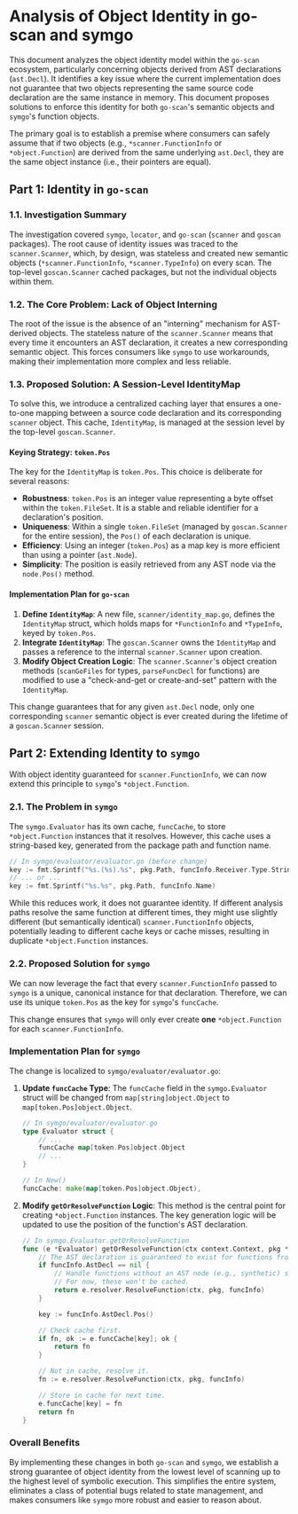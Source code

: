 # Analysis of Object Identity in go-scan and symgo

This document analyzes the object identity model within the `go-scan` ecosystem, particularly concerning objects derived from AST declarations (`ast.Decl`). It identifies a key issue where the current implementation does not guarantee that two objects representing the same source code declaration are the same instance in memory. This document proposes solutions to enforce this identity for both `go-scan`'s semantic objects and `symgo`'s function objects.

The primary goal is to establish a premise where consumers can safely assume that if two objects (e.g., `*scanner.FunctionInfo` or `*object.Function`) are derived from the same underlying `ast.Decl`, they are the same object instance (i.e., their pointers are equal).

## Part 1: Identity in `go-scan`

### 1.1. Investigation Summary

The investigation covered `symgo`, `locator`, and `go-scan` (`scanner` and `goscan` packages). The root cause of identity issues was traced to the `scanner.Scanner`, which, by design, was stateless and created new semantic objects (`*scanner.FunctionInfo`, `*scanner.TypeInfo`) on every scan. The top-level `goscan.Scanner` cached packages, but not the individual objects within them.

### 1.2. The Core Problem: Lack of Object Interning

The root of the issue is the absence of an "interning" mechanism for AST-derived objects. The stateless nature of the `scanner.Scanner` means that every time it encounters an AST declaration, it creates a new corresponding semantic object. This forces consumers like `symgo` to use workarounds, making their implementation more complex and less reliable.

### 1.3. Proposed Solution: A Session-Level IdentityMap

To solve this, we introduce a centralized caching layer that ensures a one-to-one mapping between a source code declaration and its corresponding `scanner` object. This cache, `IdentityMap`, is managed at the session level by the top-level `goscan.Scanner`.

#### Keying Strategy: `token.Pos`

The key for the `IdentityMap` is `token.Pos`. This choice is deliberate for several reasons:
- **Robustness**: `token.Pos` is an integer value representing a byte offset within the `token.FileSet`. It is a stable and reliable identifier for a declaration's position.
- **Uniqueness**: Within a single `token.FileSet` (managed by `goscan.Scanner` for the entire session), the `Pos()` of each declaration is unique.
- **Efficiency**: Using an integer (`token.Pos`) as a map key is more efficient than using a pointer (`ast.Node`).
- **Simplicity**: The position is easily retrieved from any AST node via the `node.Pos()` method.

#### Implementation Plan for `go-scan`

1.  **Define `IdentityMap`**: A new file, `scanner/identity_map.go`, defines the `IdentityMap` struct, which holds maps for `*FunctionInfo` and `*TypeInfo`, keyed by `token.Pos`.
2.  **Integrate `IdentityMap`**: The `goscan.Scanner` owns the `IdentityMap` and passes a reference to the internal `scanner.Scanner` upon creation.
3.  **Modify Object Creation Logic**: The `scanner.Scanner`'s object creation methods (`scanGoFiles` for types, `parseFuncDecl` for functions) are modified to use a "check-and-get or create-and-set" pattern with the `IdentityMap`.

This change guarantees that for any given `ast.Decl` node, only one corresponding `scanner` semantic object is ever created during the lifetime of a `goscan.Scanner` session.

## Part 2: Extending Identity to `symgo`

With object identity guaranteed for `scanner.FunctionInfo`, we can now extend this principle to `symgo`'s `*object.Function`.

### 2.1. The Problem in `symgo`

The `symgo.Evaluator` has its own cache, `funcCache`, to store `*object.Function` instances that it resolves. However, this cache uses a string-based key, generated from the package path and function name.

```go
// In symgo/evaluator/evaluator.go (before change)
key := fmt.Sprintf("%s.(%s).%s", pkg.Path, funcInfo.Receiver.Type.String(), funcInfo.Name)
// ... or ...
key := fmt.Sprintf("%s.%s", pkg.Path, funcInfo.Name)
```

While this reduces work, it does not guarantee identity. If different analysis paths resolve the same function at different times, they might use slightly different (but semantically identical) `scanner.FunctionInfo` objects, potentially leading to different cache keys or cache misses, resulting in duplicate `*object.Function` instances.

### 2.2. Proposed Solution for `symgo`

We can now leverage the fact that every `scanner.FunctionInfo` passed to `symgo` is a unique, canonical instance for that declaration. Therefore, we can use its unique `token.Pos` as the key for `symgo`'s `funcCache`.

This change ensures that `symgo` will only ever create **one** `*object.Function` for each `scanner.FunctionInfo`.

### Implementation Plan for `symgo`

The change is localized to `symgo/evaluator/evaluator.go`:

1.  **Update `funcCache` Type**:
    The `funcCache` field in the `symgo.Evaluator` struct will be changed from `map[string]object.Object` to `map[token.Pos]object.Object`.

    ```go
    // In symgo/evaluator/evaluator.go
    type Evaluator struct {
        // ...
        funcCache map[token.Pos]object.Object
        // ...
    }

    // In New()
    funcCache: make(map[token.Pos]object.Object),
    ```

2.  **Modify `getOrResolveFunction` Logic**:
    This method is the central point for creating `*object.Function` instances. The key generation logic will be updated to use the position of the function's AST declaration.

    ```go
    // In symgo.Evaluator.getOrResolveFunction
    func (e *Evaluator) getOrResolveFunction(ctx context.Context, pkg *object.Package, funcInfo *scan.FunctionInfo) object.Object {
        // The AST declaration is guaranteed to exist for functions from source.
        if funcInfo.AstDecl == nil {
            // Handle functions without an AST node (e.g., synthetic) separately if needed.
            // For now, these won't be cached.
            return e.resolver.ResolveFunction(ctx, pkg, funcInfo)
        }

        key := funcInfo.AstDecl.Pos()

        // Check cache first.
        if fn, ok := e.funcCache[key]; ok {
            return fn
        }

        // Not in cache, resolve it.
        fn := e.resolver.ResolveFunction(ctx, pkg, funcInfo)

        // Store in cache for next time.
        e.funcCache[key] = fn
        return fn
    }
    ```

### Overall Benefits

By implementing these changes in both `go-scan` and `symgo`, we establish a strong guarantee of object identity from the lowest level of scanning up to the highest level of symbolic execution. This simplifies the entire system, eliminates a class of potential bugs related to state management, and makes consumers like `symgo` more robust and easier to reason about.